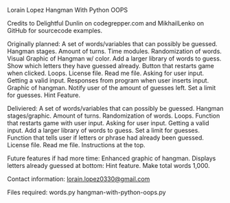 Lorain Lopez
Hangman With Python OOPS

Credits to Delightful Dunlin on codegrepper.com and MikhailLenko on GitHub for sourcecode examples.

Originally planned:
A set of words/variables that can possibly be guessed.
Hangman stages.
Amount of turns.
Time modules.
Randomization of words.
Visual Graphic of Hangman w/ color.
Add a larger library of words to guess.
Show which letters they have guessed already.
Button that restarts game when clicked.
Loops.
License file.
Read me file.
Asking for user input.
Getting a valid input.
Responses from program when user inserts input.
Graphic of hangman.
Notify user of the amount of guesses left.
Set a limit for guesses.
Hint Feature.

Deliviered:
A set of words/variables that can possibly be guessed.
Hangman stages/graphic.
Amount of turns.
Randomization of words.
Loops.
Function that restarts game with user input.
Asking for user input.
Getting a valid input.
Add a larger library of words to guess.
Set a limit for guesses.
Function that tells user if letters or phrase had already been guessed.
License file.
Read me file.
Instructions at the top.

Future features if had more time:
Enhanced graphic of hangman.
Displays letters already guessed at bottom:
Hint feature.
Make total words 1,000.

Contact information:
lorain.lopez0330@gmail.com

Files required: 
words.py
hangman-with-python-oops.py